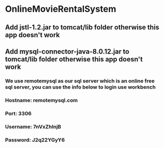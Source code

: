 # OnlineMovieRentalSystem
## Add jstl-1.2.jar to tomcat/lib folder otherwise this app doesn't work
## Add mysql-connector-java-8.0.12.jar to tomcat/lib folder otherwise this app doesn't work
### We use remotemysql as our sql server which is an online free sql server, you can use the info below to login use workbench
### Hostname: remotemysql.com
### Port: 3306
### Username: 7nVxZhInjB
### Password: J2q22YGyY6
